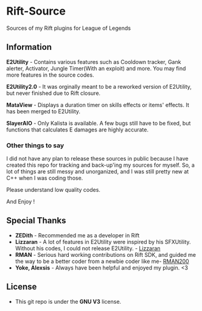 # Rift-Source
Sources of my Rift plugins for League of Legends

## Information

**E2Utility** - Contains various features such as Cooldown tracker, Gank alerter, Activator, Jungle Timer(With an exploit) and more. You may find more features in the source codes.

**E2Utility2.0** - It was orginally meant to be a reworked version of E2Utility, but never finished due to Rift closure.

**MataView** - Displays a duration timer on skills effects or items' effects. It has been merged to E2Utility.

**SlayerAIO** - Only Kalista is available. A few bugs still have to be fixed, but functions that calculates E damages are highly accurate. 

### Other things to say

I did not have any plan to release these sources in public because I have created this repo for tracking and back-up'ing my sources for myself.
So, a lot of things are still messy and unorganized, and I was still pretty new at C++ when I was coding those. 

Please understand low quality codes.

And Enjoy ! 

## Special Thanks

* **ZEDith** - Recommended me as a developer in Rift
* **Lizzaran** - A lot of features in E2Utility were inspired by his SFXUtility. Without his codes, I could not release E2Utility. - [Lizzaran](https://github.com/Lizzaran)
* **RMAN** - Serious hard working contributions on Rift SDK, and guided me the way to be a better coder from a newbie coder like me- [RMAN200](https://github.com/rman200)
* **Yoke, Alexsis** - Always have been helpful and enjoyed my plugin. <3


## License

- This git repo is under the **GNU V3** license.
